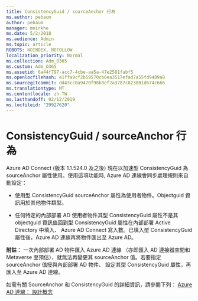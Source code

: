 ```yaml
---
title: ConsistencyGuid / sourceAnchor 行為
ms.author: pebaum
author: pebaum
manager: mnirkhe
ms.date: 5/2/2018
ms.audience: Admin
ms.topic: article
ROBOTS: NOINDEX, NOFOLLOW
localization_priority: Normal
ms.collection: Adm_O365
ms.custom: Adm_O365
ms.assetid: 6a44f797-acc7-4cbe-aa5a-47e2581fabf5
ms.openlocfilehash: e1ffa9cf2b59570cb6ea3517efad7a55fd9489a8
ms.sourcegitcommit: dd43cc0a9470f98b8ef2a3787c823801d674c666
ms.translationtype: MT
ms.contentlocale: zh-TW
ms.lasthandoff: 02/12/2019
ms.locfileid: "29927620"
---
```

# <a name="consistencyguid--sourceanchor-behavior"></a>ConsistencyGuid / sourceAnchor 行為

Azure AD Connect (版本 1.1.524.0 及之後) 現在以加速型 ConsistencyGuid 為 sourceAnchor 屬性使用。使用這項功能時, Azure AD 連線會同步處理規則來自動設定：
  
- 使用型 ConsistencyGuid sourceAnchor 屬性為使用者物件。Objectguid 資訊用於其他物件類型。
    
- 任何特定的內部部署 AD 使用者物件其型 ConsistencyGuid 屬性不是其 objectguid 資訊值回到型 ConsistencyGuid 屬性在內部部署 Active Directory 中填入、 Azure AD Connect 寫入數。已填入型 ConsistencyGuid 屬性後，Azure AD 連線再將物件匯出至 Azure AD。
    
 **附註：** 一次內部部署 AD 物件匯入 Azure AD 連線 （亦即匯入 AD 連接器空間和 Metaverse 至預估），就無法再變更其 sourceAnchor 值。若要指定 sourceAnchor 值授與內部部署 AD 物件、 設定其型 ConsistencyGuid 屬性，再匯入至 Azure AD 連線。 
  
如需有關 SourceAnchor 和 ConsistencyGuid 的詳細資訊，請參閱下列： [Azure AD 連線： 設計概念](https://docs.microsoft.com/azure/active-directory/connect/active-directory-aadconnect-design-concepts)
  

